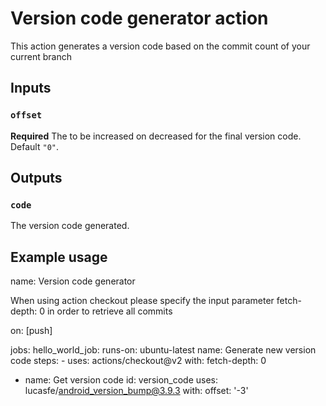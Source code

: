 # Version code generator action

This action generates a version code based on the commit count of your current branch

## Inputs

### `offset`

**Required** The to be increased on decreased for the final version code. Default `"0"`.

## Outputs

### `code`

The version code generated.

## Example usage

name: Version code generator

When using action checkout please specify the input parameter fetch-depth: 0 in order to retrieve all commits

on: [push]

jobs:
  hello_world_job:
    runs-on: ubuntu-latest
    name: Generate new version code
    steps:
    - uses: actions/checkout@v2
      with:
        fetch-depth: 0
- name: Get version code
  id: version_code
  uses: lucasfe/android_version_bump@3.9.3
  with:
    offset: '-3'

